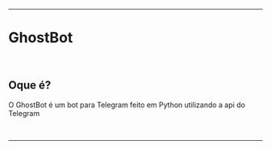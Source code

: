 <hr>
<h1>GhostBot</h1>
<br>
<h2>Oque é?</h2>
<p>O GhostBot é um bot para Telegram feito em Python utilizando a api do Telegram</p>
<br>
<hr>
